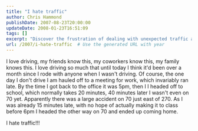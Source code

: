 ```yaml
---
title: "I hate traffic"
author: Chris Hammond
publishDate: 2007-08-23T20:00:00
updateDate: 2008-01-23T16:51:09
tags: []
excerpt: "Discover the frustration of dealing with unexpected traffic and its impact on your daily routine. Learn how one missed meeting led to a long journey back home."
url: /2007/i-hate-traffic  # Use the generated URL with year
---
```

<P>I love driving, my friends know this, my coworkers know this, my family knows this. I love driving so much that until today I think it'd been over a month since I rode with anyone when I wasn't driving. Of course, the one day I don't drive I am hauled off to a meeting for work, which invariably ran late. By the time I got back to the office it was 5pm, then I I headed off to school, which normally takes 20 minutes, 40 minutes later I wasn't even on 70 yet. Apparently there was a large accident on 70 just east of 270. As I was already 15 minutes late, with no hope of actually making it to class before 6pm I headed the other way on 70 and ended up coming home.</P> <P>I hate traffic!!!</P>

